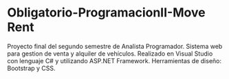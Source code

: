 # Obligatorio-ProgramacionII-Move Rent
Proyecto final del segundo semestre de Analista Programador. Sistema web para gestion de venta y alquiler de vehículos.
Realizado en Visual Studio con lenguaje C# y utilizando ASP.NET Framework. 
Herramientas de diseño: Bootstrap y CSS.
